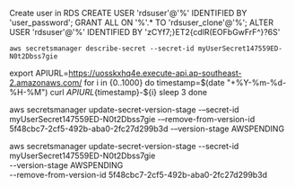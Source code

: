 Create user in RDS
CREATE USER 'rdsuser'@'%' IDENTIFIED BY 'user_password';
GRANT ALL ON '%'.* TO 'rdsuser_clone'@'%';
ALTER USER 'rdsuser'@'%' IDENTIFIED BY 'zCYf7;}ET2{cdlR(EOFbGwFrF^}?6S'

```
aws secretsmanager describe-secret --secret-id myUserSecret147559ED-N0t2Dbss7gie
```

export APIURL=https://uosskxhq4e.execute-api.ap-southeast-2.amazonaws.com/
for i in {0..1000}
  do
    timestamp=$(date "+%Y-%m-%d-%H-%M")
    curl ${APIURL}${timestamp}-${i}
    sleep 3
  done



aws secretsmanager update-secret-version-stage -–secret-id myUserSecret147559ED-N0t2Dbss7gie -–remove-from-version-id 5f48cbc7-2cf5-492b-aba0-2fc27d299b3d -–version-stage AWSPENDING

aws secretsmanager update-secret-version-stage --secret-id myUserSecret147559ED-N0t2Dbss7gie \
  --version-stage AWSPENDING \
  --remove-from-version-id 5f48cbc7-2cf5-492b-aba0-2fc27d299b3d